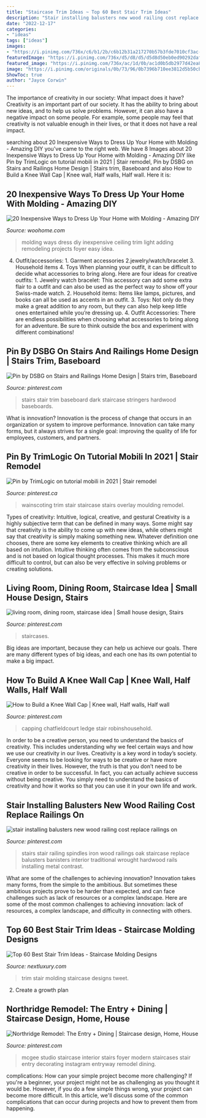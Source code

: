 ```yaml
---
title: "Staircase Trim Ideas ~ Top 60 Best Stair Trim Ideas"
description: "Stair installing balusters new wood railing cost replace railings on"
date: "2022-12-17"
categories:
- "ideas"
tags: ["ideas"]
images:
- "https://i.pinimg.com/736x/c6/b1/2b/c6b12b31a217270b57b3fde7010cf3ac--railings-stairs.jpg"
featuredImage: "https://i.pinimg.com/736x/d5/d8/d5/d5d8d50eb0ed90292daf7a5577db6683.jpg"
featured_image: "https://i.pinimg.com/736x/ac/1d/0b/ac1d0b5db2977d42ea81f5ba3569e092.jpg"
image: "https://i.pinimg.com/originals/0b/73/96/0b7396b710ee3812d5b50cbd160ff7ac.jpg"
ShowToc: true
author: "Jayce Corwin"
---
```



The importance of creativity in our society: What impact does it have?
Creativity is an important part of our society. It has the ability to bring about new ideas, and to help us solve problems. However, it can also have a negative impact on some people. For example, some people may feel that creativity is not valuable enough in their lives, or that it does not have a real impact.

	

		
searching about 20 Inexpensive Ways to Dress Up Your Home with Molding - Amazing DIY you've came to the right web. We have 8 Images about 20 Inexpensive Ways to Dress Up Your Home with Molding - Amazing DIY like Pin by TrimLogic on tutorial mobili in 2021 | Stair remodel, Pin by DSBG on Stairs and Railings Home Design | Stairs trim, Baseboard and also How to Build a Knee Wall Cap | Knee wall, Half walls, Half wall. Here it is:
		
    
## 20 Inexpensive Ways To Dress Up Your Home With Molding - Amazing DIY

<img loading=lazy src="http://www.woohome.com/wp-content/uploads/2016/07/remodeling-projects-by-adding-molding-12.jpg" onerror="this.onerror=null;this.src='https://tse2.mm.bing.net/th?id=OIP.WmnbtaPGQYoAGcZjcNRUogHaMM&amp;pid=15.1';" alt="20 Inexpensive Ways to Dress Up Your Home with Molding - Amazing DIY">

_Source: woohome.com_

>molding ways dress diy inexpensive ceiling trim light adding remodeling projects foyer easy idea. 

	

4. Outfit/accessories: 1. Garment accessories 2.jewelry/watch/bracelet 3. Household items 4. Toys
When planning your outfit, it can be difficult to decide what accessories to bring along. Here are four ideas for creative outfits: 1. Jewelry watch bracelet: This accessory can add some extra flair to a outfit and can also be used as the perfect way to show off your Swiss-made watch. 2. Household items: Items like lamps, pictures, and books can all be used as accents in an outfit. 3. Toys: Not only do they make a great addition to any room, but they can also help keep little ones entertained while you’re dressing up. 4. Outfit Accessories: There are endless possibilities when choosing what accessories to bring along for an adventure. Be sure to think outside the box and experiment with different combinations!

    
## Pin By DSBG On Stairs And Railings Home Design | Stairs Trim, Baseboard

<img loading=lazy src="https://i.pinimg.com/736x/c6/b1/2b/c6b12b31a217270b57b3fde7010cf3ac--railings-stairs.jpg" onerror="this.onerror=null;this.src='https://tse3.mm.bing.net/th?id=OIP.q7MqazCvEZROmYpv48SQyAHaLI&amp;pid=15.1';" alt="Pin by DSBG on Stairs and Railings Home Design | Stairs trim, Baseboard">

_Source: pinterest.com_

>stairs stair trim baseboard dark staircase stringers hardwood baseboards. 

	

What is innovation?
Innovation is the process of change that occurs in an organization or system to improve performance. Innovation can take many forms, but it always strives for a single goal: improving the quality of life for employees, customers, and partners.

    
## Pin By TrimLogic On Tutorial Mobili In 2021 | Stair Remodel

<img loading=lazy src="https://i.pinimg.com/736x/8a/08/5a/8a085a64fb20c5fb09d8b37bc477e2c0--wall-trim-wainscoting.jpg" onerror="this.onerror=null;this.src='https://tse2.mm.bing.net/th?id=OIP.In7uarAFdwnLh3tdujipEAHaNK&amp;pid=15.1';" alt="Pin by TrimLogic on tutorial mobili in 2021 | Stair remodel">

_Source: pinterest.ca_

>wainscoting trim stair staircase stairs overlay moulding remodel. 

	

Types of creativity: Intuitive, logical, creative, and gestural
Creativity is a highly subjective term that can be defined in many ways. Some might say that creativity is the ability to come up with new ideas, while others might say that creativity is simply making something new. Whatever definition one chooses, there are some key elements to creative thinking which are all based on intuition. Intuitive thinking often comes from the subconscious and is not based on logical thought processes. This makes it much more difficult to control, but can also be very effective in solving problems or creating solutions.

    
## Living Room, Dining Room, Staircase Idea | Small House Design, Stairs

<img loading=lazy src="https://i.pinimg.com/originals/0b/73/96/0b7396b710ee3812d5b50cbd160ff7ac.jpg" onerror="this.onerror=null;this.src='https://tse4.mm.bing.net/th?id=OIP.lcOWi9rFKW1vCEBe0n6N_QHaE8&amp;pid=15.1';" alt="living room, dining room, staircase idea | Small house design, Stairs">

_Source: pinterest.com_

>staircases. 

	

Big ideas are important, because they can help us achieve our goals. There are many different types of big ideas, and each one has its own potential to make a big impact. 

    
## How To Build A Knee Wall Cap | Knee Wall, Half Walls, Half Wall

<img loading=lazy src="https://i.pinimg.com/736x/d5/d8/d5/d5d8d50eb0ed90292daf7a5577db6683.jpg" onerror="this.onerror=null;this.src='https://tse2.mm.bing.net/th?id=OIP.8grRkRN69ew3unaZh4oiwgHaNR&amp;pid=15.1';" alt="How to Build a Knee Wall Cap | Knee wall, Half walls, Half wall">

_Source: pinterest.com_

>capping chatfieldcourt ledge stair robinshousehold. 

	

In order to be a creative person, you need to understand the basics of creativity. This includes understanding why we feel certain ways and how we use our creativity in our lives.
Creativity is a key word in today’s society. Everyone seems to be looking for ways to be creative or have more creativity in their lives. However, the truth is that you don’t need to be creative in order to be successful. In fact, you can actually achieve success without being creative. You simply need to understand the basics of creativity and how it works so that you can use it in your own life and work.

    
## Stair Installing Balusters New Wood Railing Cost Replace Railings On

<img loading=lazy src="https://i.pinimg.com/736x/ac/1d/0b/ac1d0b5db2977d42ea81f5ba3569e092.jpg" onerror="this.onerror=null;this.src='https://tse2.mm.bing.net/th?id=OIP.VsTEE_dQ4cdDbHbQltbHwAHaJ3&amp;pid=15.1';" alt="stair installing balusters new wood railing cost replace railings on">

_Source: pinterest.com_

>stairs stair railing spindles iron wood railings oak staircase replace balusters banisters interior traditional wrought hardwood rails installing metal contrast. 

	

What are some of the challenges to achieving innovation?
Innovation takes many forms, from the simple to the ambitious. But sometimes these ambitious projects prove to be harder than expected, and can face challenges such as lack of resources or a complex landscape. Here are some of the most common challenges to achieving innovation: lack of resources, a complex landscape, and difficulty in connecting with others.

    
## Top 60 Best Stair Trim Ideas - Staircase Molding Designs

<img loading=lazy src="http://nextluxury.com/wp-content/uploads/stunning-interior-stair-trim-designs.jpg" onerror="this.onerror=null;this.src='https://tse4.mm.bing.net/th?id=OIP.ZSqPKmhlp2nWTFPkXBTgCgAAAA&amp;pid=15.1';" alt="Top 60 Best Stair Trim Ideas - Staircase Molding Designs">

_Source: nextluxury.com_

>trim stair molding staircase designs tweet. 

	

2. Create a growth plan 

    
## Northridge Remodel: The Entry + Dining | Staircase Design, Home, House

<img loading=lazy src="https://i.pinimg.com/736x/ff/56/1e/ff561ef57ec921586e9ab8000bcb2c2f.jpg" onerror="this.onerror=null;this.src='https://tse1.mm.bing.net/th?id=OIP.z7O_lZHSPe2hFJ64r7hZFgHaLG&amp;pid=15.1';" alt="Northridge Remodel: The Entry + Dining | Staircase design, Home, House">

_Source: pinterest.com_

>mcgee studio staircase interior stairs foyer modern staircases stair entry decorating instagram entryway remodel dining. 

	

complications: How can your simple project become more challenging?
If you're a beginner, your project might not be as challenging as you thought it would be. However, if you do a few simple things wrong, your project can become more difficult. In this article, we'll discuss some of the common complications that can occur during projects and how to prevent them from happening.

